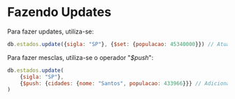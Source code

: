 # Fazendo Updates
Para fazer updates, utiliza-se:
```js
db.estados.update({sigla: "SP"}, {$set: {populacao: 45340000}}) // Atualiza o campo "populacao" no documento cuja sigla possui o valor "SP"
```

Para fazer mesclas, utiliza-se o operador "*$push*":
```js
db.estados.update(
    {sigla: "SP"},
    {$push: {cidades: {nome: "Santos", populacao: 433966}}} // Adiciona o objeto ao campo "cidades"
)
```